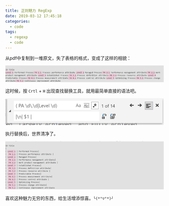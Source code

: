 ```yaml
---
title: 正则魅力 RegExp
date: 2019-03-12 17:45:18
categories:
  - code
tags:
  - regexp
  - code
---
```


从pdf中复制到一堆原文，失了表格的格式，变成了这样的相貌：

![1552413925437](../images/1552413925437.png)<!-- more -->

这时候，按 `Crtl` + `H` 出现查找替换工具，就用最简单直接的语法吧。

![1552413973793](../images/1552413973793.png)

执行替换后，世界清净了。

![1552414043628](../images/1552414043628.png)

喜欢这种魅力无穷的东西，给生活增添惊喜。`╰(*°▽°*)╯`